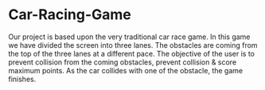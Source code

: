Car-Racing-Game
===============
Our project is based upon the very traditional car race game. In this game we have divided the screen into three lanes. The obstacles are coming from the top of the three lanes at a different pace. The objective of the user is to prevent collision from the coming obstacles, prevent collision & score maximum points. As the car collides with one of the obstacle, the game finishes.

